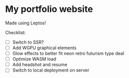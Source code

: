 # My portfolio website
Made using Leptos!

Checklist:
- [ ] Switch to SSR?
- [ ] Add WGPU graphical elements
- [ ] Glow effects to better fit neon retro futurism type deal
- [ ] Optimize WASM load
- [ ] Add headshot and resume
- [ ] Switch to local deployment on server